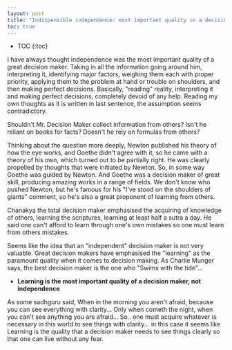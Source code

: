 ```yaml
---
layout: post
title: "Indispensible independence: most important quality in a decision maker?"
toc: true
---
```


* TOC
{:toc}


I have always thought independence was the most important quality of a great decision maker. Taking in all the information going around him, interpreting it, identifying major factors, weighing them each with proper priority, applying them to the problem at hand or trouble on shoulders, and then making perfect decisions. Basically, "reading" reality, interpreting it and making perfect decisions, completely devoid of any help. Reading my own thoughts as it is written in last sentence, the assumption seems contradictory.

Shouldn't  Mr. Decision Maker collect information from others?
Isn't he reliant on books for facts?
Doesn't he rely on formulas from others?

Thinking about the question more deeply, Newton published his theory of how the eye works, and Goethe didn't agree with it, so he came with a theory of his own, which turned out to be partially right. He was clearly propelled by thoughts that were initiated by Newton. So, in some way Goethe was guided by Newton. And Goethe was a decision maker of great skill, producing amazing works in a range of fields. We don't know who pushed Newton, but he's famous for his "I've stood on the shoulders of giants" comment, so he's also a great proponent of learning from others.

Chanakya the total decision maker emphasised the acquiring of knowledge of others, learning the scriptures, learning at least half a sutra a day. He said one can't afford to learn through one's own mistakes so one must learn from others mistakes.

Seems like the idea that an "independent" decision maker is not very valuable. Great decision makers have emphasised the "learning" as the paramount quality when it comes to decision making. As Charlie Munger says, the best decision maker is the one who "Swims with the tide"...

+ **Learning is the most important quality of a decision maker, not independence**

As some sadhguru said, When in the morning you aren't afraid, because you can see everything with clarity... Only when cometh the night, when you can't see anything you are afraid... So.. one must acquire whatever is necessary in this world to see things with clarity... in this case it seems like Learning is the quality that a decision maker needs to see things clearly so that one can live without any fear.

